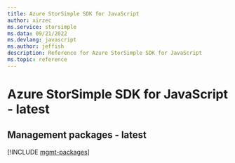 ```yaml
---
title: Azure StorSimple SDK for JavaScript
author: xirzec
ms.service: storsimple
ms.data: 09/21/2022
ms.devlang: javascript
ms.author: jeffish
description: Reference for Azure StorSimple SDK for JavaScript
ms.topic: reference
---
```

# Azure StorSimple SDK for JavaScript - latest

## Management packages - latest
[!INCLUDE [mgmt-packages](storsimple-mgmt-index.md)]